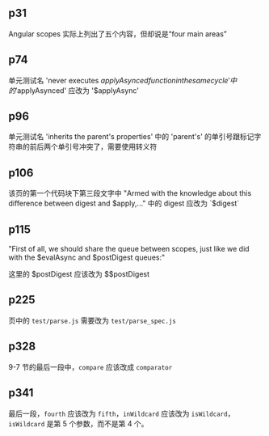 ## p31
Angular scopes 实际上列出了五个内容，但却说是“four main areas”

## p74
单元测试名 'never executes $applyAsynced function in the same cycle' 中的 '$applyAsynced' 应改为 '$applyAsync'

## p96
单元测试名 'inherits the parent's properties' 中的 'parent's' 的单引号跟标记字符串的前后两个单引号冲突了，需要使用转义符

## p106
该页的第一个代码块下第三段文字中 "Armed with the knowledge about this difference between digest and $apply,..." 中的 digest 应改为 `$digest`

## p115
"First of all, we should share the queue between scopes, just like we did with the $evalAsync and $postDigest queues:" 

这里的 $postDigest 应该改为 $$postDigest

## p225
页中的 `test/parse.js` 需要改为 `test/parse_spec.js`

## p328
9-7 节的最后一段中，`compare` 应该改成 `comparator`

## p341
最后一段，`fourth` 应该改为 `fifth`，`inWildcard` 应该改为 `isWildcard`， `isWildcard` 是第 5 个参数，而不是第 4 个。
